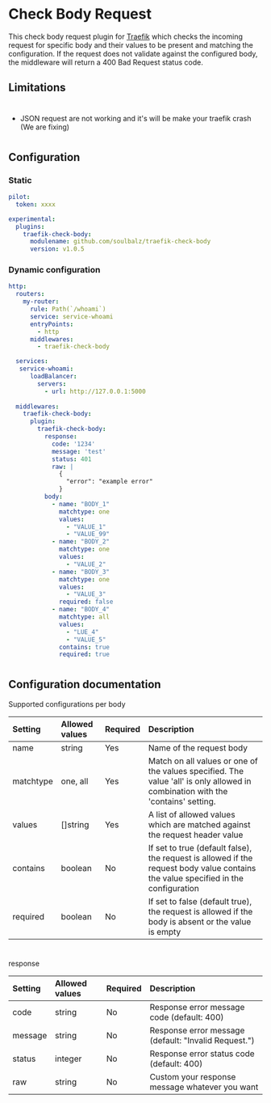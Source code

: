 # Check Body Request

This check body request plugin for [Traefik](https://github.com/traefik/traefik) which checks the incoming request for specific body and their values to be present and matching the configuration. If the request does not validate against the configured body, the middleware will return a 400 Bad Request status code.

## Limitations
#

 - JSON request are not working and it's will be make your traefik crash (We are fixing)

#
## Configuration

### Static

```yaml
pilot:
  token: xxxx

experimental:
  plugins:
    traefik-check-body:
      modulename: github.com/soulbalz/traefik-check-body
      version: v1.0.5
```

### Dynamic configuration

```yaml
http:
  routers:
    my-router:
      rule: Path(`/whoami`)
      service: service-whoami
      entryPoints:
        - http
      middlewares:
        - traefik-check-body

  services:
   service-whoami:
      loadBalancer:
        servers:
          - url: http://127.0.0.1:5000
  
  middlewares:
    traefik-check-body:
      plugin:
        traefik-check-body:
          response:
            code: '1234'
            message: 'test'
            status: 401
            raw: |
              {
                "error": "example error"
              }
          body:
            - name: "BODY_1"
              matchtype: one
              values: 
                - "VALUE_1"
                - "VALUE_99"
            - name: "BODY_2"
              matchtype: one
              values: 
                - "VALUE_2"
            - name: "BODY_3"
              matchtype: one
              values: 
                - "VALUE_3"
              required: false
            - name: "BODY_4"
              matchtype: all
              values: 
                - "LUE_4"
                - "VALUE_5"
              contains: true
              required: true
```

#
## Configuration documentation

Supported configurations per body

| Setting   | Allowed values    | Required    | Description |
| :--       | :--               | :--         | :--         |
| name      | string            | Yes        | Name of the request body |
| matchtype | one, all          | Yes        | Match on all values or one of the values specified. The value 'all' is only allowed in combination with the 'contains' setting.|
| values    | []string          | Yes        | A list of allowed values which are matched against the request header value|
| contains  | boolean           | No        | If set to true (default false), the request is allowed if the request body value contains the value specified in the configuration |
| required  | boolean           | No        | If set to false (default true), the request is allowed if the body is absent or the value is empty|

#

response

| Setting   | Allowed values    | Required  | Description |
| :--       | :--               | :--       | :--         |
| code      | string            | No        | Response error message code (default: 400) |
| message | string              | No        | Response error message (default: "Invalid Request.") |
| status    | integer           | No        | Response error status code (default: 400) |
| raw  | string                 | No        | Custom your response message whatever you want |

#
